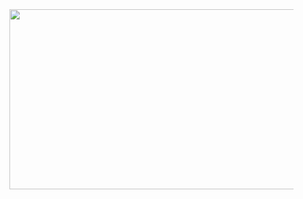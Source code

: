 <img src="https://userscontent2.emaze.com/images/85b41d2e-0362-45c9-9724-f3633ab88357/836946d9ddc8a55c6ddce72044862bb6.gif" height="320" width="900">


